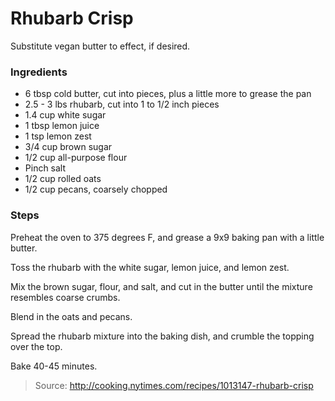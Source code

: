 Rhubarb Crisp
=============
Substitute vegan butter to effect, if desired.

### Ingredients
- 6 tbsp cold butter, cut into pieces, plus a little more to grease the pan
- 2.5 - 3 lbs rhubarb, cut into 1 to 1/2 inch pieces
- 1.4 cup white sugar
- 1 tbsp lemon juice
- 1 tsp lemon zest
- 3/4 cup brown sugar
- 1/2 cup all-purpose flour
- Pinch salt
- 1/2 cup rolled oats
- 1/2 cup pecans, coarsely chopped

### Steps
Preheat the oven to 375 degrees F, and grease a 9x9 baking pan with a little butter.

Toss the rhubarb with the white sugar, lemon juice, and lemon zest.

Mix the brown sugar, flour, and salt, and cut in the butter until the mixture resembles coarse crumbs.

Blend in the oats and pecans.

Spread the rhubarb mixture into the baking dish, and crumble the topping over the top.

Bake 40-45 minutes.

> Source: http://cooking.nytimes.com/recipes/1013147-rhubarb-crisp
